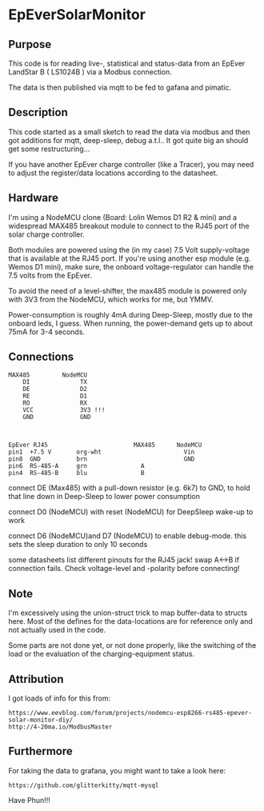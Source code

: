 # EpEverSolarMonitor

## Purpose

This code is for reading live-, statistical and status-data from
an EpEver LandStar B ( LS1024B ) via a Modbus connection.

The data is then published via mqtt to be fed to gafana and pimatic.

## Description

This code started as a small sketch to read the data via modbus and 
then got additions for mqtt, deep-sleep, debug a.t.l.. It got quite big 
an should get some restructuring...

If you have another EpEver charge controller (like a Tracer), 
you may need to adjust the register/data locations according 
to the datasheet.

## Hardware

I'm using a NodeMCU clone (Board: Lolin Wemos D1 R2 & mini) and a 
widespread MAX485 breakout module to connect to the RJ45 port of the 
solar charge controller.

Both modules are powered using the (in my case) 7.5 Volt supply-voltage
that is available at the RJ45 port. If you're using another esp module 
(e.g. Wemos D1 mini), make sure, the onboard voltage-regulator can 
handle the 7.5 volts from the EpEver.

To avoid the need of a level-shifter, the max485 module is powered only
with 3V3 from the NodeMCU, which works for me, but YMMV.

Power-consumption is roughly 4mA during Deep-Sleep, mostly due to the 
onboard leds, I guess. When running, the power-demand gets up to about 
75mA for 3-4 seconds. 


## Connections
    
    MAX485         NodeMCU 
        DI              TX
        DE              D2
        RE              D1
        RO              RX
        VCC             3V3 !!!
        GND             GND
        


    EpEver RJ45                        MAX485      NodeMCU
    pin1  +7.5 V       org-wht                       Vin
    pin8  GND          brn                           GND
    pin6  RS-485-A     grn               A
    pin4  RS-485-B     blu               B


connect DE (Max485) with a pull-down resistor (e.g. 6k7) to GND,
to hold that line down in Deep-Sleep to lower power consumption

connect D0 (NodeMCU) with reset (NodeMCU) for DeepSleep wake-up to work

connect D6 (NodeMCU)and D7 (NodeMCU) to enable debug-mode. this 
sets the sleep duration to only 10 seconds

some datasheets list different pinouts for the RJ45 jack!  swap A<->B if 
connection fails. Check voltage-level and -polarity before connecting!


## Note

I'm excessively using the union-struct trick to map buffer-data 
to structs here. Most of the defines for the data-locations
are for reference only and not actually used in the code.

Some parts are not done yet, or not done properly, like the switching of the load or the evaluation of the charging-equipment status. 

## Attribution

I got loads of info for this from:

    https://www.eevblog.com/forum/projects/nodemcu-esp8266-rs485-epever-solar-monitor-diy/
    http://4-20ma.io/ModbusMaster


## Furthermore

For taking the data to grafana, you might want to take a look here: 

    https://github.com/glitterkitty/mqtt-mysql


Have Phun!!!
